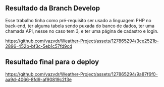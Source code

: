 <h2>Resultado da Branch Develop</h2>
<p>Esse trabalho tinha como pré-requisito ser usado a linguagem PHP no back-end, ter alguma tabela sendo puxada do banco de dados, ter uma chamada API, nesse no caso tem 3, e ter uma página de cadastro e login.</p>


https://github.com/vazvdr/Weather-Project/assets/127865294/3ce2521b-2896-452b-bf3c-5eb1c57fd9cd

<h2>Resultado final para o deploy</h2>


https://github.com/vazvdr/Weather-Project/assets/127865294/9a87f6f0-aa9d-4066-8fd9-af90819c2f3e

